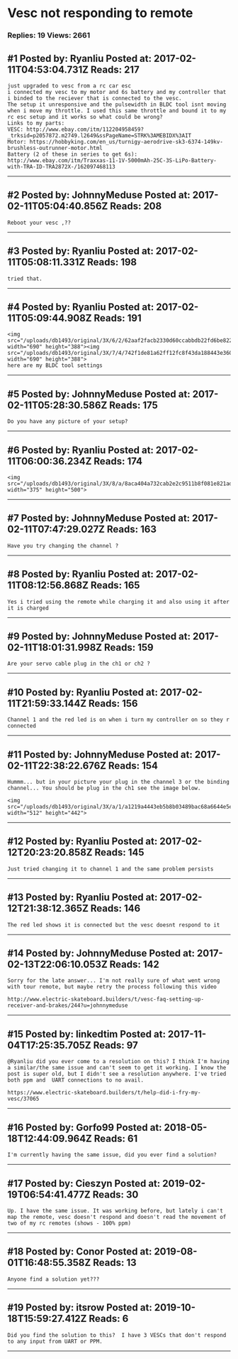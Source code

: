 # Vesc not responding to remote

### Replies: 19 Views: 2661

## \#1 Posted by: Ryanliu Posted at: 2017-02-11T04:53:04.731Z Reads: 217

```
just upgraded to vesc from a rc car esc
i connected my vesc to my motor and 6s battery and my controller that i binded to the reciever that is connected to the vesc.
The setup it unresponsive and the pulsewidth in BLDC tool isnt moving when i move my throttle. I used this same throttle and bound it to my rc esc setup and it works so what could be wrong?
Links to my parts:
VESC: http://www.ebay.com/itm/112204958459?_trksid=p2057872.m2749.l2649&ssPageName=STRK%3AMEBIDX%3AIT
Motor: https://hobbyking.com/en_us/turnigy-aerodrive-sk3-6374-149kv-brushless-outrunner-motor.html
Battery (2 of these in series to get 6s): http://www.ebay.com/itm/Traxxas-11-1V-5000mAh-25C-3S-LiPo-Battery-with-TRA-ID-TRA2872X-/162097468113
```

---
## \#2 Posted by: JohnnyMeduse Posted at: 2017-02-11T05:04:40.856Z Reads: 208

```
Reboot your vesc ,??
```

---
## \#3 Posted by: Ryanliu Posted at: 2017-02-11T05:08:11.331Z Reads: 198

```
tried that.
```

---
## \#4 Posted by: Ryanliu Posted at: 2017-02-11T05:09:44.908Z Reads: 191

```
<img src="/uploads/db1493/original/3X/6/2/62aaf2facb2330d60ccabbdb22fd6be82263e914.png" width="690" height="388"><img src="/uploads/db1493/original/3X/7/4/742f1de81a62ff12fc8f43da188443e3607078ad.png" width="690" height="388">
here are my BLDC tool settings
```

---
## \#5 Posted by: JohnnyMeduse Posted at: 2017-02-11T05:28:30.586Z Reads: 175

```
Do you have any picture of your setup?
```

---
## \#6 Posted by: Ryanliu Posted at: 2017-02-11T06:00:36.234Z Reads: 174

```
<img src="/uploads/db1493/original/3X/8/a/8aca404a732cab2e2c9511b8f081e821ad6bbfb6.jpeg" width="375" height="500">
```

---
## \#7 Posted by: JohnnyMeduse Posted at: 2017-02-11T07:47:29.027Z Reads: 163

```
Have you try changing the channel ?
```

---
## \#8 Posted by: Ryanliu Posted at: 2017-02-11T08:12:56.868Z Reads: 165

```
Yes i tried using the remote while charging it and also using it after it is charged
```

---
## \#9 Posted by: JohnnyMeduse Posted at: 2017-02-11T18:01:31.998Z Reads: 159

```
Are your servo cable plug in the ch1 or ch2 ?
```

---
## \#10 Posted by: Ryanliu Posted at: 2017-02-11T21:59:33.144Z Reads: 156

```
Channel 1 and the red led is on when i turn my controller on so they r connected
```

---
## \#11 Posted by: JohnnyMeduse Posted at: 2017-02-11T22:38:22.676Z Reads: 154

```
Hummm... but in your picture your plug in the channel 3 or the binding channel... You should be plug in the ch1 see the image below. 

<img src="/uploads/db1493/original/3X/a/1/a1219a4443eb5b8b03489bac68a6644e5e8b7bdd.jpg" width="512" height="442">
```

---
## \#12 Posted by: Ryanliu Posted at: 2017-02-12T20:23:20.858Z Reads: 145

```
Just tried changing it to channel 1 and the same problem persists
```

---
## \#13 Posted by: Ryanliu Posted at: 2017-02-12T21:38:12.365Z Reads: 146

```
The red led shows it is connected but the vesc doesnt respond to it
```

---
## \#14 Posted by: JohnnyMeduse Posted at: 2017-02-13T22:06:10.053Z Reads: 142

```
Sorry for the late answer... I'm not really sure of what went wrong with tour remote, but maybe retry the process following this video

http://www.electric-skateboard.builders/t/vesc-faq-setting-up-receiver-and-brakes/244?u=johnnymeduse
```

---
## \#15 Posted by: linkedtim Posted at: 2017-11-04T17:25:35.705Z Reads: 97

```
@Ryanliu did you ever come to a resolution on this? I think I'm having a similar/the same issue and can't seem to get it working. I know the post is super old, but I didn't see a resolution anywhere. I've tried both ppm and  UART connections to no avail.

https://www.electric-skateboard.builders/t/help-did-i-fry-my-vesc/37065
```

---
## \#16 Posted by: Gorfo99 Posted at: 2018-05-18T12:44:09.964Z Reads: 61

```
I'm currently having the same issue, did you ever find a solution?
```

---
## \#17 Posted by: Cieszyn Posted at: 2019-02-19T06:54:41.477Z Reads: 30

```
Up. I have the same issue. It was working before, but lately i can't map the remote, vesc doesn't respond and doesn't read the movement of two of my rc remotes (shows - 100% ppm)
```

---
## \#18 Posted by: Conor Posted at: 2019-08-01T16:48:55.358Z Reads: 13

```
Anyone find a solution yet???
```

---
## \#19 Posted by: itsrow Posted at: 2019-10-18T15:59:27.412Z Reads: 6

```
Did you find the solution to this?  I have 3 VESCs that don't respond to any input from UART or PPM.
```

---

